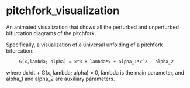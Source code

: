 pitchfork_visualization
=======================

An animated visualization that shows all the perturbed and unperturbed
bifurcation diagrams of the pitchfork.

Specifically, a visualization of a universal unfolding of a pitchfork
bifurcation:

         G(x,lambda; alpha) = x^3 + lambda*x + alpha_1*x^2 - alpha_2

where dx/dt + G(x, lambda; alpha) = 0, lambda is the main parameter, and
alpha_1 and alpha_2 are auxiliary parameters.

